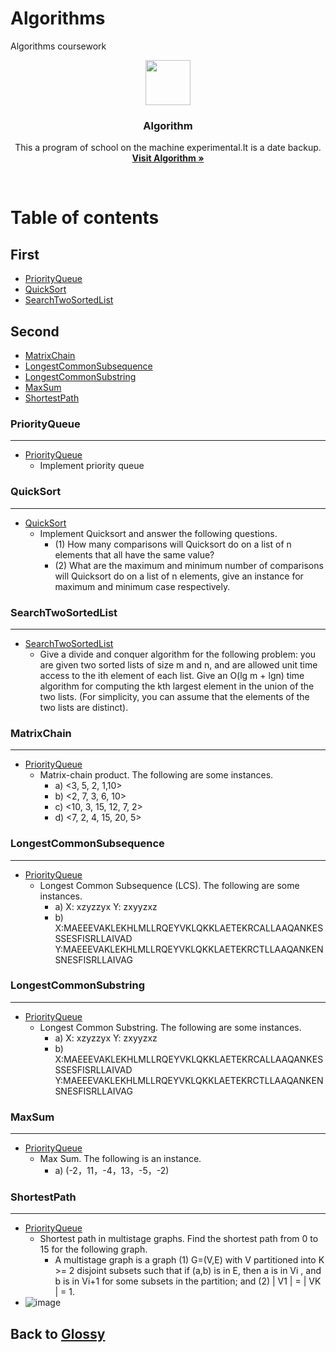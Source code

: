 ﻿# Algorithms
Algorithms coursework

<p align="center">
  <a href="https://github.com/Glossy">
    <img src="https://avatars1.githubusercontent.com/u/26666566?v=3&s=460" width=72 height=72>
  </a>

  <h3 align="center">Algorithm</h3>

  <p align="center">
    This a program of school on the machine experimental.It is a date backup. 
    <br>
    <a href="https://github.com/Glossy/Algorithms"><strong>Visit Algorithm &raquo;</strong></a>
  </p>
</p>

<br>

# Table of contents

## First
- [PriorityQueue](#PriorityQueue)
- [QuickSort](#QuickSort)
- [SearchTwoSortedList](#SearchTwoSortedList)

## Second
- [MatrixChain](#MatrixChain)
- [LongestCommonSubsequence](#LongestCommonSubsequence)
- [LongestCommonSubstring](#LongestCommonSubstring)
- [MaxSum](#MaxSum)
- [ShortestPath](#ShortestPath)

### PriorityQueue
---
- [PriorityQueue](https://github.com/Five-Zero/algorithm/blob/master/PriorityQueue.java)
    - Implement priority queue

### QuickSort
---
- [QuickSort](https://github.com/Five-Zero/algorithm/blob/master/QuickSort.java)
    - Implement Quicksort and answer the following questions. 
        - (1) How many comparisons will Quicksort do on a list of n elements that all have the same value? 
        - (2) What are the maximum and minimum number of comparisons will Quicksort do on a list of n elements, give an instance for maximum and minimum case respectively.

### SearchTwoSortedList
---
- [SearchTwoSortedList](https://github.com/Five-Zero/algorithm/blob/master/PSearchTwoSortedList.java)
    - Give a divide and conquer algorithm for the following problem: you are given two sorted lists of size m and n, and are allowed unit time access to the ith element of each list. Give an O(lg m + lgn) time algorithm for computing the kth largest element in the union of the two lists. (For simplicity, you can assume that the elements of the two lists are distinct).

### MatrixChain
---
- [PriorityQueue](https://github.com/Five-Zero/algorithm/blob/master/MatrixChain.java)
    - Matrix-chain product. The following are some instances.
    	- a)	<3, 5, 2, 1,10>
    	- b)	<2, 7, 3, 6, 10>
    	- c)	<10, 3, 15, 12, 7, 2>
    	- d)	<7, 2, 4, 15, 20, 5>


### LongestCommonSubsequence
---
- [PriorityQueue](https://github.com/Five-Zero/algorithm/blob/master/LongestCommonSubsequence.java)
    - Longest Common Subsequence (LCS). The following are some instances.
    	- a)	X: xzyzzyx   Y: zxyyzxz
    	- b)	X:MAEEEVAKLEKHLMLLRQEYVKLQKKLAETEKRCALLAAQANKESSSESFISRLLAIVAD               
    	    	Y:MAEEEVAKLEKHLMLLRQEYVKLQKKLAETEKRCTLLAAQANKENSNESFISRLLAIVAG


### LongestCommonSubstring
---
- [PriorityQueue](https://github.com/Five-Zero/algorithm/blob/master/LongestCommonSubstring.java)
    - Longest Common Substring. The following are some instances.
    	- a)	X: xzyzzyx   Y: zxyyzxz
    	- b)	X:MAEEEVAKLEKHLMLLRQEYVKLQKKLAETEKRCALLAAQANKESSSESFISRLLAIVAD               
    		Y:MAEEEVAKLEKHLMLLRQEYVKLQKKLAETEKRCTLLAAQANKENSNESFISRLLAIVAG


### MaxSum
---
- [PriorityQueue](https://github.com/Five-Zero/algorithm/blob/master/MaxSum.java)
    - Max Sum. The following is an instance.
	    - a)	(-2，11，-4，13，-5，-2)


### ShortestPath
---
- [PriorityQueue](https://github.com/Five-Zero/algorithm/blob/master/ShortestPath.java)
    - Shortest path in multistage graphs. Find the shortest path from 0 to 15 for the following graph.
	    - A multistage graph is a graph (1) G=(V,E) with V partitioned into K >= 2 disjoint subsets such that if (a,b) is in E, then a is in Vi , and b is in Vi+1 for some subsets in the partition; and (2) | V1 | = | VK | = 1.
- ![image](https://github.com/Five-Zero/algorithm/blob/master/shortest.png)

## Back to [Glossy](https://github.com/Glossy)





